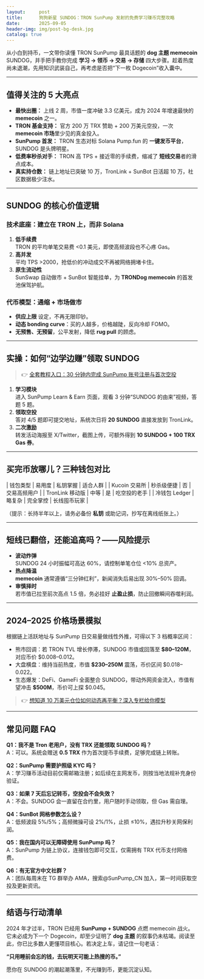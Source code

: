 ```yaml
---
layout:     post
title:      狗狗新星 SUNDOG：TRON SunPump 发射的免费学习赚币完整攻略
date:       2025-09-05
header-img: img/post-bg-desk.jpg
catalog: true
---
```


从小白到持币，一文带你读懂 TRON SunPump 最具话题的 **dog 主题 memecoin** SUNDOG，并手把手教你完成 **学习 → 领币 → 交易 → 存储** 四大步骤。趁着热度尚未退潮，先用知识武装自己，再考虑是否把“下一枚 Dogecoin”收入囊中。

---

## 值得关注的 5 大亮点

- **最快出圈：** 上线 2 周，市值一度冲破 3.3 亿美元，成为 2024 年增速最快的 **memecoin** 之一。  
- **TRON 基金支持：** 官方 200 万 TRX 赞助 + 200 万美元空投，一次 **memecoin 市场**里少见的真金投入。  
- **SunPump 首发：** TRON 生态对标 Solana Pump.fun 的 **一键发币平台**，SUNDOG 是头牌明星。  
- **低费率秒杀对手：** TRON 高 TPS + 接近零的手续费，缩减了 **短线交易**者的滑点成本。  
- **真实持仓数：** 链上地址已突破 10 万，TronLink + SunBot 日活超 10 万，社区数据极少注水。

---

## SUNDOG 的核心价值逻辑

### 技术底座：建立在 TRON 上，而非 Solana

1. **低手续费**  
   TRON 的平均单笔交易费 <0.1 美元，即使高频波段也不心疼 Gas。  
2. **高并发**  
   平均 TPS >2000，抢低价的冲动成交不再被网络拥堵卡住。  
3. **原生流动性**  
   SunSwap 自动做市 + SunBot 智能挂单，为 **TRONDog memecoin** 的首发池保驾护航。

### 代币模型：通缩 + 市场做市

- **供应上限** 设定，不再无限印钞。  
- **动态 bonding curve**：买的人越多，价格越陡，反向冷却 FOMO。  
- **无预售、无预留**，公平发射，降低 **rug pull** 的顾虑。

---

## 实操：如何“边学边赚”领取 SUNDOG

> 👉 [全套教程入口：30 分钟内完成 SunPump 账号注册与首次空投](https://okxdog.com/)

1. **学习模块**  
   进入 SunPump Learn & Earn 页面，观看 3 分钟“SUNDOG 的由来”视频，答题 5 题。  
2. **领取空投**  
   答对 4/5 题即可提交地址，系统次日将 **20 SUNDOG** 直接发放到 TronLink。  
3. **二次激励**  
   转发活动海报至 X/Twitter，截图上传，可额外得到 **10 SUNDOG + 100 TRX Gas 券**。

---

## 买完币放哪儿？三种钱包对比

| 钱包类型 | 易用度 | 私钥掌握 | 适合人群 |
| Kucoin 交易所 | 秒杀级便捷 | 否 | 交易高频用户 |
| TronLink 移动版 | 中等 | 是 | 吃空投的老手 |
| 冷钱包 Ledger | 略复杂 | 完全掌控 | 长线囤币玩家 |

（提示：长持半年以上，请务必备份 **私钥** 或助记词，抄写在离线纸张上。）

---

## 短线已翻倍，还能追高吗？——风险提示

- **波动炸弹**  
  SUNDOG 24 小时振幅可高达 60%，请控制单笔仓位 <10% 总资产。  
- **热点降温**  
  **memecoin** 通常遵循“三分钟红利”，新闻消失后易出现 30%–50% 回调。  
- **审慎择时**  
  若市值已拉至前次高点 1.5 倍，务必挂好 **止盈止损**，防止回撤瞬间吞噬利润。

---

## 2024–2025 价格场景模拟

根据链上活跃地址与 SunPump 日交易量做线性外推，可得以下 3 档概率区间：

- 熊市回调：若 TRON TVL 增长停滞，SUNDOG 市值或回落至 **$80–120M**，对应币价 $0.008–0.012。  
- 大盘横盘：维持当前热度，市值 **$230–250M** 震荡，币价区间 $0.018–0.022。  
- 生态爆发：DeFi、GameFi 全面整合 SUNDOG，带动外网资金流入，市值有望冲击 **$500M**，币价可上探 $0.045。

> 👉 [想知道 10 万美元仓位如何动态再平衡？深入专栏给你模型](https://okxdog.com/)

---

## 常见问题 FAQ

**Q1：我不是 Tron 老用户，没有 TRX 还能领取 SUNDOG 吗？**  
A：可以。系统会赠送 **0.5 TRX** 作为首次提币手续费，足够完成链上转账。

**Q2：SunPump 需要护照级 KYC 吗？**  
A：学习赚币活动目前仅需邮箱注册；如后续在主网发币，则按当地法规补充身份验证。

**Q3：如果 7 天后忘记转币，空投会不会失效？**  
A：不会。SUNDOG 会一直留在合约里，用户随时手动领取，但 Gas 需自理。

**Q4：SunBot 网格参数怎么设？**  
A：低频波段 5%/5%；高频微操可设 2%/1%，止损 ≤10%，遇拉升秒关网保利润。

**Q5：我在国内可以无障碍使用 SunPump 吗？**  
A：SunPump 为链上协议，连接钱包即可交互，仅需拥有 TRX 代币支付网络费。

**Q6：有无官方中文社群？**  
A：团队每周末在 TG 群举办 AMA，搜索@SunPump_CN 加入，第一时间获取空投及更新资讯。

---

## 结语与行动清单

2024 年才过半，TRON 已经用 **SunPump + SUNDOG** 点燃 memecoin 战火。它未必成为下一个 Dogecoin，却至少证明了 **dog 主题** 的叙事仍未枯竭。阅读至此，你已比多数人更懂项目核心。若决定上车，请记住一句老话：

**“只用睡前会忘的钱，去玩明天可能上热搜的币。”**

愿你在 SUNDOG 的潮起潮落里，不光赚到币，更能沉淀认知。